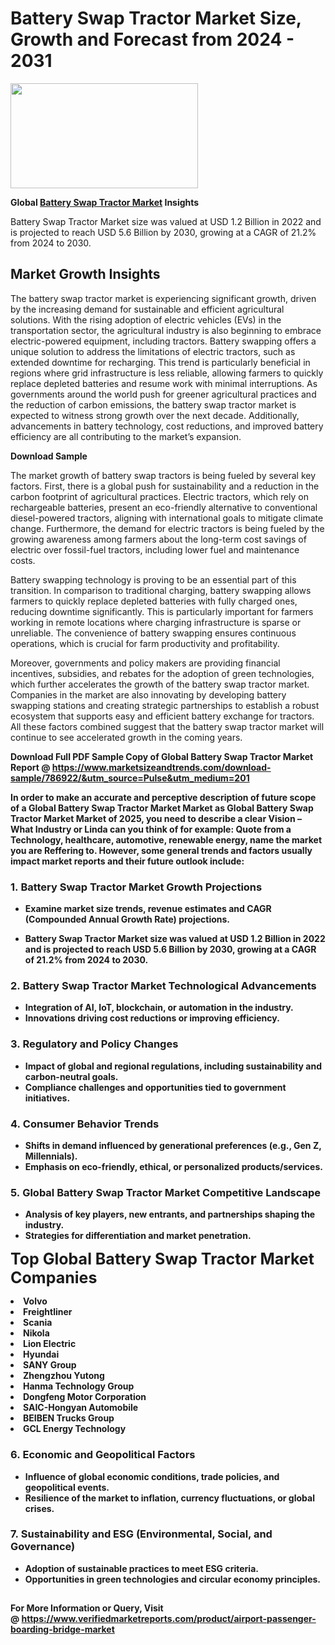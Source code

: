 <H1>Battery Swap Tractor Market Size, Growth and Forecast from 2024 - 2031</H1><img class="aligncenter size-medium wp-image-584254" src="https://thirdeyenews.in/wp-content/uploads/2024/09/Global-Market-Research-300x168.jpeg" alt="" width="300" height="168" /><p><strong>Global&nbsp;<a href="https://www.marketsizeandtrends.com/download-sample/786922/&amp;utm_source=Pulse&amp;utm_medium=201">Battery Swap Tractor Market</a> Insights</strong></p><p>Battery Swap Tractor Market size was valued at USD 1.2 Billion in 2022 and is projected to reach USD 5.6 Billion by 2030, growing at a CAGR of 21.2% from 2024 to 2030.</p><p><h2>Market Growth Insights</h2> <p>The battery swap tractor market is experiencing significant growth, driven by the increasing demand for sustainable and efficient agricultural solutions. With the rising adoption of electric vehicles (EVs) in the transportation sector, the agricultural industry is also beginning to embrace electric-powered equipment, including tractors. Battery swapping offers a unique solution to address the limitations of electric tractors, such as extended downtime for recharging. This trend is particularly beneficial in regions where grid infrastructure is less reliable, allowing farmers to quickly replace depleted batteries and resume work with minimal interruptions. As governments around the world push for greener agricultural practices and the reduction of carbon emissions, the battery swap tractor market is expected to witness strong growth over the next decade. Additionally, advancements in battery technology, cost reductions, and improved battery efficiency are all contributing to the market’s expansion.</p> <p><strong>Download Sample</strong></p> <p>The market growth of battery swap tractors is being fueled by several key factors. First, there is a global push for sustainability and a reduction in the carbon footprint of agricultural practices. Electric tractors, which rely on rechargeable batteries, present an eco-friendly alternative to conventional diesel-powered tractors, aligning with international goals to mitigate climate change. Furthermore, the demand for electric tractors is being fueled by the growing awareness among farmers about the long-term cost savings of electric over fossil-fuel tractors, including lower fuel and maintenance costs.</p> <p>Battery swapping technology is proving to be an essential part of this transition. In comparison to traditional charging, battery swapping allows farmers to quickly replace depleted batteries with fully charged ones, reducing downtime significantly. This is particularly important for farmers working in remote locations where charging infrastructure is sparse or unreliable. The convenience of battery swapping ensures continuous operations, which is crucial for farm productivity and profitability.</p> <p>Moreover, governments and policy makers are providing financial incentives, subsidies, and rebates for the adoption of green technologies, which further accelerates the growth of the battery swap tractor market. Companies in the market are also innovating by developing battery swapping stations and creating strategic partnerships to establish a robust ecosystem that supports easy and efficient battery exchange for tractors. All these factors combined suggest that the battery swap tractor market will continue to see accelerated growth in the coming years.</p> <p><strong></p><p><span class=""><strong>Download Full PDF Sample Copy of Global Battery Swap Tractor Market Report</strong> @ <a href="https://www.marketsizeandtrends.com/download-sample/786922/&amp;utm_source=Pulse&amp;utm_medium=201" target="_blank">https://www.marketsizeandtrends.com/download-sample/786922/&amp;utm_source=Pulse&amp;utm_medium=201</a></span></p><p>In order to make an accurate and perceptive description of future scope of a Global&nbsp;Battery Swap Tractor Market Market as Global&nbsp;Battery Swap Tractor Market Market of 2025, you need to describe a clear Vision &ndash; What Industry or Linda can you think of for example: Quote from a Technology, healthcare, automotive, renewable energy, name the market you are Reffering to. However, some general trends and factors usually impact market reports and their future outlook include:</p><h3>1.&nbsp;<strong>Battery Swap Tractor Market Growth Projections</strong></h3><ul><li>Examine market size trends, revenue estimates and CAGR (Compounded Annual Growth Rate) projections.</li><li><p>Battery Swap Tractor Market size was valued at USD 1.2 Billion in 2022 and is projected to reach USD 5.6 Billion by 2030, growing at a CAGR of 21.2% from 2024 to 2030.</p></li></ul><h3>2.&nbsp;<strong>Battery Swap Tractor Market Technological Advancements</strong></h3><ul><li>Integration of AI, IoT, blockchain, or automation in the industry.</li><li>Innovations driving cost reductions or improving efficiency.</li></ul><h3>3.&nbsp;<strong>Regulatory and Policy Changes</strong></h3><ul><li>Impact of global and regional regulations, including sustainability and carbon-neutral goals.</li><li>Compliance challenges and opportunities tied to government initiatives.</li></ul><h3>4.&nbsp;<strong>Consumer Behavior Trends</strong></h3><ul><li>Shifts in demand influenced by generational preferences (e.g., Gen Z, Millennials).</li><li>Emphasis on eco-friendly, ethical, or personalized products/services.</li></ul><h3>5.&nbsp;<strong>Global Battery Swap Tractor Market Competitive Landscape</strong></h3><ul><li>Analysis of key players, new entrants, and partnerships shaping the industry.</li><li>Strategies for differentiation and market penetration.</li></ul><p data-pm-slice="1 1 []"><span style="color: inherit; font-family: inherit; font-size: 25px;">Top Global Battery Swap Tractor Market Companies</span></p><div class="" data-test-id=""><p><li>Volvo</li><li> Freightliner</li><li> Scania</li><li> Nikola</li><li> Lion Electric</li><li> Hyundai</li><li> SANY Group</li><li> Zhengzhou Yutong</li><li> Hanma Technology Group</li><li> Dongfeng Motor Corporation</li><li> SAIC-Hongyan Automobile</li><li> BEIBEN Trucks Group</li><li> GCL Energy Technology</li></p></div><h3>6.&nbsp;<strong>Economic and Geopolitical Factors</strong></h3><ul><li>Influence of global economic conditions, trade policies, and geopolitical events.</li><li>Resilience of the market to inflation, currency fluctuations, or global crises.</li></ul><h3>7.&nbsp;<strong>Sustainability and ESG (Environmental, Social, and Governance)</strong></h3><ul><li>Adoption of sustainable practices to meet ESG criteria.</li><li>Opportunities in green technologies and circular economy principles.</li></ul><h2><strong style="font-size: 14px;">For More Information or Query, Visit @&nbsp;</strong><a style="background-color: #ffffff; font-size: 14px;" href="https://www.marketsizeandtrends.com/report/battery-swap-tractor-market/" target="_blank">https://www.verifiedmarketreports.com/product/airport-passenger-boarding-bridge-market</a></h2>
